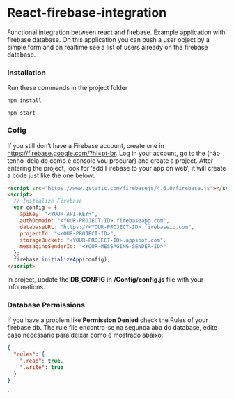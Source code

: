 # React-firebase-integration
 Functional integration between react and firebase. Example application with firebase database. On this application you can push a user object by a simple form and on realtime see a list of users already on the firebase database.

### Installation
Run these commands in the project folder

`npm install`

`npm start`

### Cofig
If you still don’t have a Firebase account, create one in https://firebase.google.com/?hl=pt-br. Log in your account, go to the (não tenho ideia de como é console vou procurar) and create a project. After entering the project, look for ‘add Firebase to your app on web’, it will create a code just like the one below:

```html
<script src="https://www.gstatic.com/firebasejs/4.6.0/firebase.js"></script>
<script>
  // Initialize Firebase
  var config = {
    apiKey: "<YOUR-API-KEY>",
    authDomain: "<YOUR-PROJECT-ID>.firebaseapp.com",
    databaseURL: "https://<YOUR-PROJECT-ID>.firebaseio.com",
    projectId: "<YOUR-PROJECT-ID>",
    storageBucket: "<YOUR-PROJECT-ID>.appspot.com",
    messagingSenderId: "<YOUR-MESSAGING-SENDER-ID>"
  };
  firebase.initializeApp(config);
</script>
```

In project, update the **DB_CONFIG** in **/Config/config.js** file with your informations.

### Database Permissions
If you have a problem like **Permission Denied** check the Rules of your firebase db. The rule file encontra-se na segunda aba do database, edite caso necessário para deixar como é mostrado abaixo:

```json
{
  "rules": {
    ".read": true,
    ".write": true
  }
}
```

`
 
 
